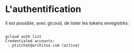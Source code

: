 # L'authentification


Il est possible, avec glcoud, de lister les tokens enregistrés:

<pre><code>
gcloud auth list
Credentialed accounts:
 - ptitchat@architux.com (active)  
</code></pre>

